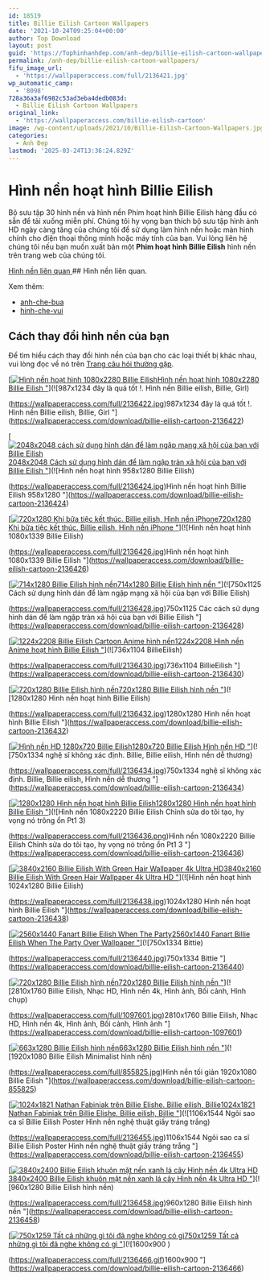 ```yaml
---
id: 18519
title: Billie Eilish Cartoon Wallpapers
date: '2021-10-24T09:25:04+00:00'
author: Top Download
layout: post
guid: 'https://Tophinhanhdep.com/anh-dep/billie-eilish-cartoon-wallpapers/'
permalink: /anh-dep/billie-eilish-cartoon-wallpapers/
fifu_image_url:
  - 'https://wallpaperaccess.com/full/2136421.jpg'
wp_automatic_camp:
  - '8098'
728a36a3af6982c53ad3eba4dedb083d:
  - Billie Eilish Cartoon Wallpapers
original_link:
  - 'https://wallpaperaccess.com/billie-eilish-cartoon'
image: /wp-content/uploads/2021/10/Billie-Eilish-Cartoon-Wallpapers.jpg
categories:
  - Ảnh Đẹp
lastmod: '2025-03-24T13:36:24.829Z'
---
```

# Hình nền hoạt hình Billie Eilish

Bộ sưu tập 30 hình nền và hình nền Phim hoạt hình Billie Eilish hàng đầu có sẵn để tải xuống miễn phí. Chúng tôi hy vọng bạn thích bộ sưu tập hình ảnh HD ngày càng tăng của chúng tôi để sử dụng làm hình nền hoặc màn hình chính cho điện thoại thông minh hoặc máy tính của bạn. Vui lòng liên hệ chúng tôi nếu bạn muốn xuất bản một **Phim hoạt hình Billie Eilish** hình nền trên trang web của chúng tôi.

[Hình nền liên quan ](#related) ## Hình nền liên quan.

   
 Xem thêm:

   
- [anh-che-bua](https://tophinhanhdep.com/anh-che/anh-che-bua/)
- [hinh-che-vui](https://tophinhanhdep.com/anh-che/hinh-che-vui/)

## Cách thay đổi hình nền của bạn

Để tìm hiểu cách thay đổi hình nền của bạn cho các loại thiết bị khác nhau, vui lòng đọc về nó trên [Trang câu hỏi thường gặp](https://tophinhanhdep.com/faq/).

  
[[![Hình nền hoạt hình 1080x2280 Billie Eilish](https://wallpaperaccess.com/full/2136421.jpg)Hình nền hoạt hình 1080x2280 Billie Eilish "](https://wallpaperaccess.com/download/billie-eilish-cartoon-2136421)](![987x1234 đây là quá tốt !.  Hình nền Billie eilish, Billie, Girl)

(https://wallpaperaccess.com/full/2136422.jpg)987x1234 đây là quá tốt !. Hình nền Billie eilish, Billie, Girl "](https://wallpaperaccess.com/download/billie-eilish-cartoon-2136422)

[[![2048x2048 cách sử dụng hình dán để làm ngập mạng xã hội của bạn với Billie Eilish](https://wallpaperaccess.com/full/2136423.jpg)2048x2048 Cách sử dụng hình dán để làm ngập tràn xã hội của bạn với Billie Eilish "](https://wallpaperaccess.com/download/billie-eilish-cartoon-2136423)](![Hình nền hoạt hình 958x1280 Billie Eilish)

(https://wallpaperaccess.com/full/2136424.jpg)Hình nền hoạt hình Billie Eilish 958x1280 "](https://wallpaperaccess.com/download/billie-eilish-cartoon-2136424)

[[![720x1280 Khi bữa tiệc kết thúc.  Billie eilish, Hình nền iPhone](https://wallpaperaccess.com/full/1505975.jpg)720x1280 Khi bữa tiệc kết thúc. Billie eilish, Hình nền iPhone "](https://wallpaperaccess.com/download/billie-eilish-cartoon-1505975)](![Hình nền hoạt hình 1080x1339 Billie Eilish)

(https://wallpaperaccess.com/full/2136426.jpg)Hình nền hoạt hình 1080x1339 Billie Eilish "](https://wallpaperaccess.com/download/billie-eilish-cartoon-2136426)

[[![714x1280 Billie Eilish hình nền](https://wallpaperaccess.com/full/2136427.jpg)714x1280 Billie Eilish hình nền "](https://wallpaperaccess.com/download/billie-eilish-cartoon-2136427)](![750x1125 Cách sử dụng hình dán để làm ngập mạng xã hội của bạn với Billie Eilish)

(https://wallpaperaccess.com/full/2136428.jpg)750x1125 Các cách sử dụng hình dán để làm ngập tràn xã hội của bạn với Billie Eilish "](https://wallpaperaccess.com/download/billie-eilish-cartoon-2136428)

[[![1224x2208 Billie Eilish Cartoon Anime hình nền](https://wallpaperaccess.com/full/2136429.jpg)1224x2208 Hình nền Anime hoạt hình Billie Eilish "](https://wallpaperaccess.com/download/billie-eilish-cartoon-2136429)](![736x1104 BillieEilish)

(https://wallpaperaccess.com/full/2136430.jpg)736x1104 BillieEilish "](https://wallpaperaccess.com/download/billie-eilish-cartoon-2136430)

[[![720x1280 Billie Eilish hình nền](https://wallpaperaccess.com/full/2136431.jpg)720x1280 Billie Eilish hình nền "](https://wallpaperaccess.com/download/billie-eilish-cartoon-2136431)](![1280x1280 Hình nền hoạt hình Billie Eilish)

(https://wallpaperaccess.com/full/2136432.jpg)1280x1280 Hình nền hoạt hình Billie Eilish "](https://wallpaperaccess.com/download/billie-eilish-cartoon-2136432)

[[![Hình nền HD 1280x720 Billie Eilish](https://wallpaperaccess.com/full/1346935.jpg)1280x720 Billie Eilish Hình nền HD "](https://wallpaperaccess.com/download/billie-eilish-cartoon-1346935)](![750x1334 nghệ sĩ không xác định.  Billie, Billie eilish, Hình nền dễ thương)

(https://wallpaperaccess.com/full/2136434.jpg)750x1334 nghệ sĩ không xác định. Billie, Billie eilish, Hình nền dễ thương "](https://wallpaperaccess.com/download/billie-eilish-cartoon-2136434)

[[![1280x1280 Hình nền hoạt hình Billie Eilish](https://wallpaperaccess.com/full/2136435.jpg)1280x1280 Hình nền hoạt hình Billie Eilish "](https://wallpaperaccess.com/download/billie-eilish-cartoon-2136435)](![Hình nền 1080x2220 Billie Eilish Chỉnh sửa do tôi tạo, hy vọng nó trông ổn Pt1 3)

(https://wallpaperaccess.com/full/2136436.png)Hình nền 1080x2220 Billie Eilish Chỉnh sửa do tôi tạo, hy vọng nó trông ổn Pt1 3 "](https://wallpaperaccess.com/download/billie-eilish-cartoon-2136436)

[[![3840x2160 Billie Eilish With Green Hair Wallpaper 4k Ultra HD](https://wallpaperaccess.com/full/2136437.jpg)3840x2160 Billie Eilish With Green Hair Wallpaper 4k Ultra HD "](https://wallpaperaccess.com/download/billie-eilish-cartoon-2136437)](![Hình nền hoạt hình 1024x1280 Billie Eilish)

(https://wallpaperaccess.com/full/2136438.jpg)1024x1280 Hình nền hoạt hình Billie Eilish "](https://wallpaperaccess.com/download/billie-eilish-cartoon-2136438)

[[![2560x1440 Fanart Billie Eilish When The Party](https://wallpaperaccess.com/full/2136439.jpg)2560x1440 Fanart Billie Eilish When The Party Over Wallpaper "](https://wallpaperaccess.com/download/billie-eilish-cartoon-2136439)](![750x1334 Bittie)

(https://wallpaperaccess.com/full/2136440.jpg)750x1334 Bittie "](https://wallpaperaccess.com/download/billie-eilish-cartoon-2136440)

[[![720x1280 Billie Eilish hình nền](https://wallpaperaccess.com/full/2136441.jpg)720x1280 Billie Eilish hình nền "](https://wallpaperaccess.com/download/billie-eilish-cartoon-2136441)](![2810x1760 Billie Eilish, Nhạc HD, Hình nền 4k, Hình ảnh, Bối cảnh, Hình chụp)

(https://wallpaperaccess.com/full/1097601.jpg)2810x1760 Billie Eilish, Nhạc HD, Hình nền 4k, Hình ảnh, Bối cảnh, Hình ảnh "](https://wallpaperaccess.com/download/billie-eilish-cartoon-1097601)

[[![663x1280 Billie Eilish hình nền](https://wallpaperaccess.com/full/2136447.jpg)663x1280 Billie Eilish hình nền "](https://wallpaperaccess.com/download/billie-eilish-cartoon-2136447)](![1920x1080 Billie Eilish Minimalist hình nền)

(https://wallpaperaccess.com/full/855825.jpg)Hình nền tối giản 1920x1080 Billie Eilish "](https://wallpaperaccess.com/download/billie-eilish-cartoon-855825)

[[![1024x1821 Nathan Fabiniak trên Billie Elishe.  Billie eilish, Billie](https://wallpaperaccess.com/full/2136452.jpg)1024x1821 Nathan Fabiniak trên Billie Elishe. Billie eilish, Billie "](https://wallpaperaccess.com/download/billie-eilish-cartoon-2136452)](![1106x1544 Ngôi sao ca sĩ Billie Eilish Poster Hình nền nghệ thuật giấy tráng trắng)

(https://wallpaperaccess.com/full/2136455.jpg)1106x1544 Ngôi sao ca sĩ Billie Eilish Poster Hình nền nghệ thuật giấy tráng trắng "](https://wallpaperaccess.com/download/billie-eilish-cartoon-2136455)

[[![3840x2400 Billie Eilish khuôn mặt nền xanh lá cây Hình nền 4k Ultra HD](https://wallpaperaccess.com/full/1505912.jpg)3840x2400 Billie Eilish khuôn mặt nền xanh lá cây Hình nền 4k Ultra HD "](https://wallpaperaccess.com/download/billie-eilish-cartoon-1505912)](![960x1280 Billie Eilish hình nền)

(https://wallpaperaccess.com/full/2136458.jpg)960x1280 Billie Eilish hình nền "](https://wallpaperaccess.com/download/billie-eilish-cartoon-2136458)

[[![750x1259 Tất cả những gì tôi đã nghe không có gì](https://wallpaperaccess.com/full/2136465.jpg)750x1259 Tất cả những gì tôi đã nghe không có gì "](https://wallpaperaccess.com/download/billie-eilish-cartoon-2136465)](![1600x900 )

(https://wallpaperaccess.com/full/2136466.gif)1600x900 "](https://wallpaperaccess.com/download/billie-eilish-cartoon-2136466)
